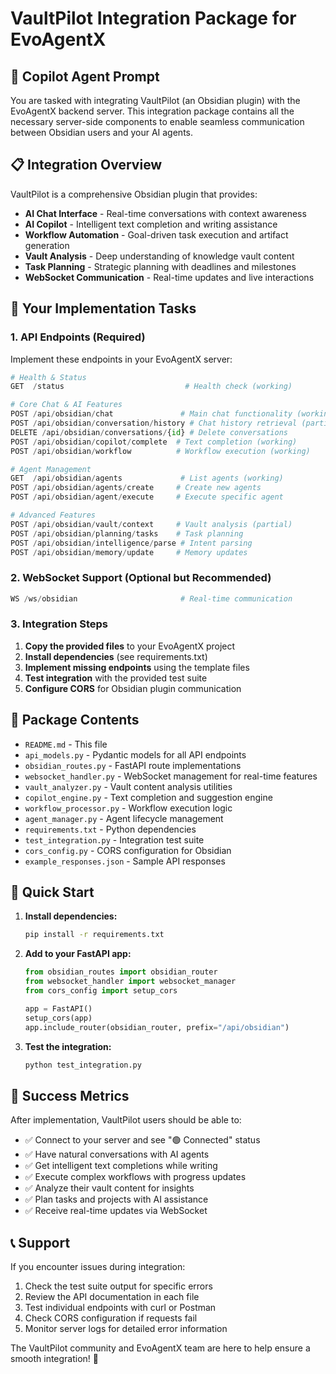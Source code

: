 # VaultPilot Integration Package for EvoAgentX

## 🎯 Copilot Agent Prompt

You are tasked with integrating VaultPilot (an Obsidian plugin) with the EvoAgentX backend server. This integration package contains all the necessary server-side components to enable seamless communication between Obsidian users and your AI agents.

## 📋 Integration Overview

VaultPilot is a comprehensive Obsidian plugin that provides:
- **AI Chat Interface** - Real-time conversations with context awareness
- **AI Copilot** - Intelligent text completion and writing assistance  
- **Workflow Automation** - Goal-driven task execution and artifact generation
- **Vault Analysis** - Deep understanding of knowledge vault content
- **Task Planning** - Strategic planning with deadlines and milestones
- **WebSocket Communication** - Real-time updates and live interactions

## 🔧 Your Implementation Tasks

### 1. API Endpoints (Required)
Implement these endpoints in your EvoAgentX server:

```python
# Health & Status
GET  /status                           # Health check (working)

# Core Chat & AI Features  
POST /api/obsidian/chat               # Main chat functionality (working)
POST /api/obsidian/conversation/history # Chat history retrieval (partial)
DELETE /api/obsidian/conversations/{id} # Delete conversations
POST /api/obsidian/copilot/complete  # Text completion (working)
POST /api/obsidian/workflow          # Workflow execution (working)

# Agent Management
GET  /api/obsidian/agents             # List agents (working)
POST /api/obsidian/agents/create     # Create new agents
POST /api/obsidian/agent/execute     # Execute specific agent

# Advanced Features
POST /api/obsidian/vault/context     # Vault analysis (partial)
POST /api/obsidian/planning/tasks    # Task planning
POST /api/obsidian/intelligence/parse # Intent parsing
POST /api/obsidian/memory/update     # Memory updates
```

### 2. WebSocket Support (Optional but Recommended)
```python
WS /ws/obsidian                       # Real-time communication
```

### 3. Integration Steps
1. **Copy the provided files** to your EvoAgentX project
2. **Install dependencies** (see requirements.txt)
3. **Implement missing endpoints** using the template files
4. **Test integration** with the provided test suite
5. **Configure CORS** for Obsidian plugin communication

## 📁 Package Contents

- `README.md` - This file
- `api_models.py` - Pydantic models for all API endpoints
- `obsidian_routes.py` - FastAPI route implementations
- `websocket_handler.py` - WebSocket management for real-time features
- `vault_analyzer.py` - Vault content analysis utilities
- `copilot_engine.py` - Text completion and suggestion engine
- `workflow_processor.py` - Workflow execution logic
- `agent_manager.py` - Agent lifecycle management
- `requirements.txt` - Python dependencies
- `test_integration.py` - Integration test suite
- `cors_config.py` - CORS configuration for Obsidian
- `example_responses.json` - Sample API responses

## 🚀 Quick Start

1. **Install dependencies:**
   ```bash
   pip install -r requirements.txt
   ```

2. **Add to your FastAPI app:**
   ```python
   from obsidian_routes import obsidian_router
   from websocket_handler import websocket_manager
   from cors_config import setup_cors
   
   app = FastAPI()
   setup_cors(app)
   app.include_router(obsidian_router, prefix="/api/obsidian")
   ```

3. **Test the integration:**
   ```bash
   python test_integration.py
   ```

## 🎯 Success Metrics

After implementation, VaultPilot users should be able to:
- ✅ Connect to your server and see "🟢 Connected" status
- ✅ Have natural conversations with AI agents
- ✅ Get intelligent text completions while writing
- ✅ Execute complex workflows with progress updates
- ✅ Analyze their vault content for insights
- ✅ Plan tasks and projects with AI assistance
- ✅ Receive real-time updates via WebSocket

## 📞 Support

If you encounter issues during integration:
1. Check the test suite output for specific errors
2. Review the API documentation in each file
3. Test individual endpoints with curl or Postman
4. Check CORS configuration if requests fail
5. Monitor server logs for detailed error information

The VaultPilot community and EvoAgentX team are here to help ensure a smooth integration! 🚀
